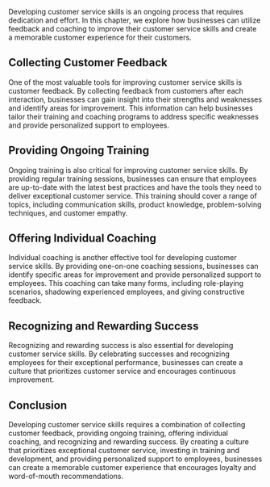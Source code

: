 
Developing customer service skills is an ongoing process that requires dedication and effort. In this chapter, we explore how businesses can utilize feedback and coaching to improve their customer service skills and create a memorable customer experience for their customers.

Collecting Customer Feedback
----------------------------

One of the most valuable tools for improving customer service skills is customer feedback. By collecting feedback from customers after each interaction, businesses can gain insight into their strengths and weaknesses and identify areas for improvement. This information can help businesses tailor their training and coaching programs to address specific weaknesses and provide personalized support to employees.

Providing Ongoing Training
--------------------------

Ongoing training is also critical for improving customer service skills. By providing regular training sessions, businesses can ensure that employees are up-to-date with the latest best practices and have the tools they need to deliver exceptional customer service. This training should cover a range of topics, including communication skills, product knowledge, problem-solving techniques, and customer empathy.

Offering Individual Coaching
----------------------------

Individual coaching is another effective tool for developing customer service skills. By providing one-on-one coaching sessions, businesses can identify specific areas for improvement and provide personalized support to employees. This coaching can take many forms, including role-playing scenarios, shadowing experienced employees, and giving constructive feedback.

Recognizing and Rewarding Success
---------------------------------

Recognizing and rewarding success is also essential for developing customer service skills. By celebrating successes and recognizing employees for their exceptional performance, businesses can create a culture that prioritizes customer service and encourages continuous improvement.

Conclusion
----------

Developing customer service skills requires a combination of collecting customer feedback, providing ongoing training, offering individual coaching, and recognizing and rewarding success. By creating a culture that prioritizes exceptional customer service, investing in training and development, and providing personalized support to employees, businesses can create a memorable customer experience that encourages loyalty and word-of-mouth recommendations.
